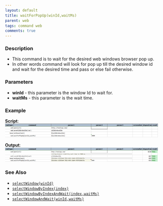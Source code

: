 ```yaml
---
layout: default
title: waitForPopUp(winId,waitMs)
parent: web
tags: command web
comments: true
---
```


### Description

- This command is to wait for the desired web windows browser pop up.
- In other words command will look for pop up till the desired window id and wait for the desired time and pass or else fail otherwise.

### Parameters

- **winId** - this parameter is the window Id to wait for.
- **waitMs** - this parameter is the wait time.

### Example

**Script**:<br/>
![](image/waitForPopUp_01.png)

**Output**:<br/>
![](image/waitForPopUp_02.png)

### See Also

- [`selectWindow(winId)`](selectWindow(winId))
- [`selectWindowByIndex(index)`](selectWindowByIndex(index))
- [`selectWindowByIndexAndWait(index,waitMs)`](selectWindowByIndexAndWait(index,waitMs))
- [`selectWindowAndWait(winId,waitMs)`](selectWindowAndWait(winId,waitMs))